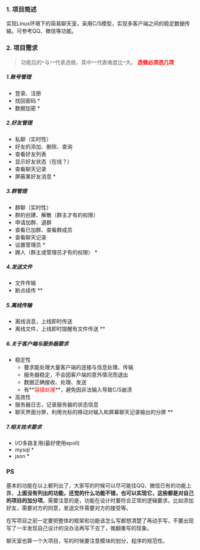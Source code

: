 ### 1. 项目简述

实现Linux环境下的简易聊天室，采用C/S模型，实现多客户端之间的稳定数据传输。可参考QQ、微信等功能。

### 2. 项目需求
> 功能后的`*`与`**`代表选做，其中`**`代表难度比`*`大。
> **<font color=red>选做必须选几项</font>**

##### 1.账号管理
- 登录、注册
- 找回密码 *
- 数据加密 *

##### 2.好友管理
- 私聊（实时性）
- 好友的添加、删除、查询
- 查看好友列表
- 显示好友状态（在线？）
- 查看聊天记录
- 屏蔽某好友消息 *

##### 3.群管理
- 群聊（实时性）
- 群的创建、解散（群主才有的权限）
- 申请加群、退群
- 查看已加群、查看群成员
- 查看聊天记录
- 设置管理员 *
- 踢人（群主或管理员才有的权限） *

##### 4.发送文件
- 文件传输
- 断点续传 **

##### 5.离线传输
- 离线消息，上线即时传送
- 离线文件，上线即时提醒有文件传送 **

##### 6.关于客户端与服务器要求
- 稳定性
	- 要求能处理大量客户端的连接与信息处理、传输
	- 服务器稳定，不会因客户端的意外情况而退出
	- 数据正确接收、处理、发送
	- 有**<font color=red>容错处理</font>**，避免因非法输入导致C/S崩溃
- 高效性
- 服务器日志，记录服务器的状态信息
- 聊天界面分屏，利用光标的移动对输入和屏幕聊天记录输出的分屏 **

##### 7.相关技术要求
- I/O多路复用(最好使用epoll)
- mysql *
- json *

### PS
基本的功能在以上都列出了，大家写的时候可以尽可能往QQ、微信已有的功能上靠，**上面没有列出的功能，还觉的什么功能不错，也可以实现它，这些都是对自己的项目的加分项**。需要注意的是，功能在设计时要符合正常的逻辑要求。比如添加好友，需要对方的同意，发送文件需要对方的接受等。

在写项目之前一定要把整体的框架和功能该怎么写都想清楚了再动手写，不要出现写了一半发现自己设计的没办法再写下去了，推翻重写的现象。

聊天室也算一个大项目，写的时候要注意模块的划分，程序的规范性。